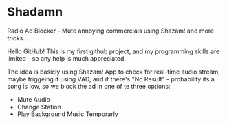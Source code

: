 # Shadamn
Radio Ad Blocker -  Mute annoying commercials using Shazam! and more tricks...

Hello GitHub!
This is my first github project, and my programming skills are limited - so any help is much appreciated.

The idea is basicly using Shazam! App to check for real-time audio stream, maybe triggeing it using VAD, and if there's "No Result" - probability its a song is low, so we block the ad in one of te three options:
- Mute Audio
- Change Station
- Play Background Music Temporarly
